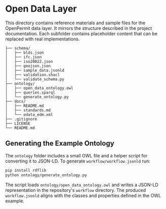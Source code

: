 # Open Data Layer

This directory contains reference materials and sample files for the OpenPermit data layer.
It mirrors the structure described in the project documentation.  Each subfolder
contains placeholder content that can be replaced with real implementations.

```
├── schema/
│   ├── blds.json
│   ├── ifc.json
│   ├── iso20022.json
│   ├── geojson.json
│   ├── sample_data.jsonld
│   ├── validation.shacl
│   └── validate_schema.py
├── ontology/
│   ├── open_data_ontology.owl
│   ├── queries.sparql
│   └── generate_ontology.py
├── docs/
│   ├── README.md
│   ├── standards.md
│   └── odata_edm.xml
├── .gitignore
├── LICENSE
└── README.md
```

## Generating the Example Ontology

The `ontology` folder includes a small OWL file and a helper script for
converting it to JSON-LD. To generate `workflow/workflow.jsonld` run:

```bash
pip install rdflib
python ontology/generate_ontology.py
```

The script loads `ontology/open_data_ontology.owl` and writes a JSON-LD
representation in the repository's `workflow` directory. The produced
`workflow.jsonld` aligns with the classes and properties defined in the OWL
example.
